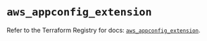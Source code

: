 # `aws_appconfig_extension`

Refer to the Terraform Registry for docs: [`aws_appconfig_extension`](https://registry.terraform.io/providers/hashicorp/aws/5.85.0/docs/resources/appconfig_extension).
